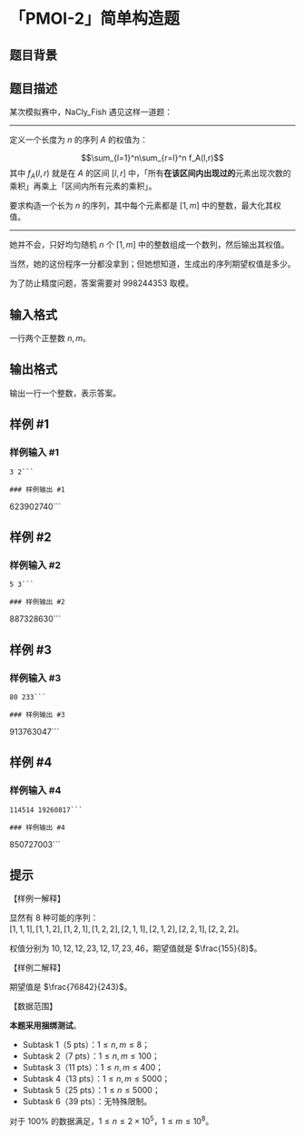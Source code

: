 # 「PMOI-2」简单构造题

## 题目背景



## 题目描述

某次模拟赛中，NaCly\_Fish 遇见这样一道题：
****
定义一个长度为 $n$ 的序列 $A$ 的权值为：

$$\sum_{l=1}^n\sum_{r=l}^n f_A(l,r)$$
其中 $f_A(l,r)$ 就是在 $A$ 的区间 $[l,r]$ 中，「所有**在该区间内出现过的**元素出现次数的乘积」再乘上「区间内所有元素的乘积」。  

要求构造一个长为 $n$ 的序列，其中每个元素都是 $[1,m]$ 中的整数，最大化其权值。
****
她并不会，只好均匀随机 $n$ 个 $[1,m]$ 中的整数组成一个数列，然后输出其权值。

当然，她的这份程序一分都没拿到；但她想知道，生成出的序列期望权值是多少。

为了防止精度问题，答案需要对 $998244353$ 取模。

## 输入格式

一行两个正整数 $n,m$。

## 输出格式

输出一行一个整数，表示答案。

## 样例 #1

### 样例输入 #1
```
3 2```

### 样例输出 #1

```
623902740```

## 样例 #2

### 样例输入 #2
```
5 3```

### 样例输出 #2

```
887328630```

## 样例 #3

### 样例输入 #3
```
80 233```

### 样例输出 #3

```
913763047```

## 样例 #4

### 样例输入 #4
```
114514 19260817```

### 样例输出 #4

```
850727003```

## 提示

【样例一解释】  

显然有 $8$ 种可能的序列：  
$[1,1,1],[1,1,2],[1,2,1],[1,2,2],[2,1,1],[2,1,2],[2,2,1],[2,2,2]$。

权值分别为 $10,12,12,23,12,17,23,46$，期望值就是 $\frac{155}{8}$。

【样例二解释】

期望值是 $\frac{76842}{243}$。

【数据范围】  

**本题采用捆绑测试**。

- Subtask 1（5 pts）：$1\le n,m \le 8$；  
- Subtask 2（7 pts）：$1\le n,m \le 100$；  
- Subtask 3（11 pts）：$1 \le n,m \le 400$； 
- Subtask 4（13 pts）：$1\le n,m \le 5000$；
- Subtask 5（25 pts）：$1\le n \le 5000$；
- Subtask 6（39 pts）：无特殊限制。

对于 $100\%$ 的数据满足，$1\le n \le 2 \times 10^5$，$1\le m \le 10^8$。


